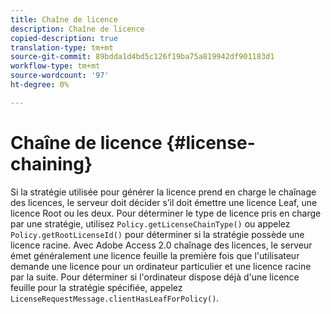 ```yaml
---
title: Chaîne de licence
description: Chaîne de licence
copied-description: true
translation-type: tm+mt
source-git-commit: 89bdda1d4bd5c126f19ba75a819942df901183d1
workflow-type: tm+mt
source-wordcount: '97'
ht-degree: 0%

---
```



# Chaîne de licence {#license-chaining}

Si la stratégie utilisée pour générer la licence prend en charge le chaînage des licences, le serveur doit décider s’il doit émettre une licence Leaf, une licence Root ou les deux. Pour déterminer le type de licence pris en charge par une stratégie, utilisez `Policy.getLicenseChainType()` ou appelez `Policy.getRootLicenseId()` pour déterminer si la stratégie possède une licence racine. Avec Adobe Access 2.0 chaînage des licences, le serveur émet généralement une licence feuille la première fois que l&#39;utilisateur demande une licence pour un ordinateur particulier et une licence racine par la suite. Pour déterminer si l&#39;ordinateur dispose déjà d&#39;une licence feuille pour la stratégie spécifiée, appelez `LicenseRequestMessage.clientHasLeafForPolicy()`.

